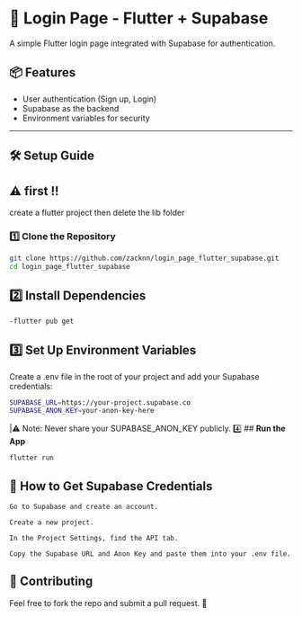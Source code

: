 # 🚀 Login Page - Flutter + Supabase

A simple Flutter login page integrated with Supabase for authentication.  

## 📦 Features
- User authentication (Sign up, Login)
- Supabase as the backend
- Environment variables for security

---

## 🛠️ Setup Guide
## ⚠️ **first** !! 
create a flutter project then delete the lib folder

### 1️⃣ **Clone the Repository**
```bash
git clone https://github.com/zacknn/login_page_flutter_supabase.git
cd login_page_flutter_supabase
```
## 2️⃣ **Install Dependencies**
```bash
-flutter pub get
```
## 3️⃣ **Set Up Environment Variables**

Create a .env file in the root of your project and add your Supabase credentials:
```bash
SUPABASE_URL=https://your-project.supabase.co
SUPABASE_ANON_KEY=your-anon-key-here
```
|⚠️ Note: Never share your SUPABASE_ANON_KEY publicly.
4️⃣ ## **Run the App**
```bash
flutter run
```
## 🔗 **How to Get Supabase Credentials**

    Go to Supabase and create an account.

    Create a new project.

    In the Project Settings, find the API tab.

    Copy the Supabase URL and Anon Key and paste them into your .env file.

##  🤝  **Contributing**

Feel free to fork the repo and submit a pull request. 🚀
